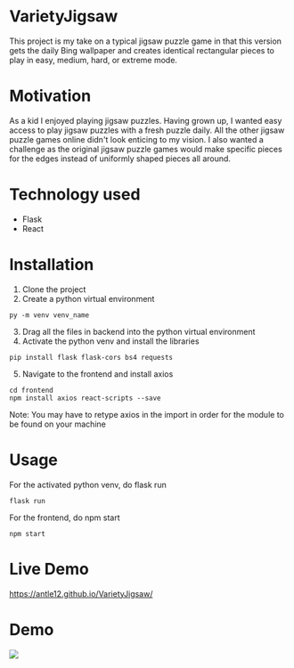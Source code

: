 # VarietyJigsaw
This project is my take on a typical jigsaw puzzle game in that this version gets the daily Bing wallpaper and creates identical rectangular pieces to play in easy, medium, hard, or extreme mode.
# Motivation
As a kid I enjoyed playing jigsaw puzzles. Having grown up, I wanted easy access to play jigsaw puzzles with a fresh puzzle daily. All the other jigsaw puzzle games online didn't look enticing to my vision. I also wanted a challenge as the original jigsaw puzzle games would make specific pieces for the edges instead of uniformly shaped pieces all around.
# Technology used
- Flask
- React
# Installation
1. Clone the project
2. Create a python virtual environment
```
py -m venv venv_name
```
3. Drag all the files in backend into the python virtual environment
4. Activate the python venv and install the libraries
```
pip install flask flask-cors bs4 requests
```
5. Navigate to the frontend and install axios
```
cd frontend
npm install axios react-scripts --save
```
Note: You may have to retype axios in the import in order for the module to be found on your machine
# Usage
For the activated python venv, do flask run
```
flask run
```
For the frontend, do npm start
```
npm start
```
# Live Demo
https://antle12.github.io/VarietyJigsaw/
# Demo
![](https://github.com/AntLe12/Jigsaw-Puzzle/blob/master/Jigsaw%20Demo.gif)
